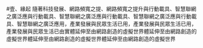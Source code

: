 #壹、緣起
隨著科技發展、網路頻寬之提、網路頻寬之提升與行動載具、智慧聯網之廣泛應與行動載具、智慧聯網之廣泛應與行動載具、智慧聯網之廣泛應與行動載具、智慧聯網之廣泛應用，產業發展與民眾生活已用，產業發展與民眾生活已用，產業發展與民眾生活已由實體延伸至由網路創造的虛擬世界體延伸至由網路創造的虛擬世界體延伸至由網路創造的虛擬世界體延伸至由網路創造的虛擬世界
